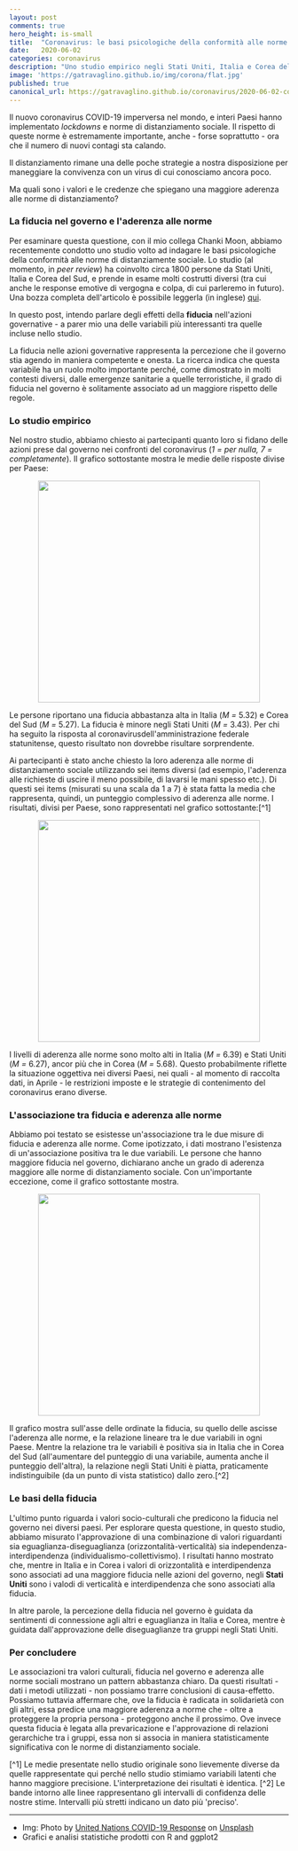 ```yaml
---
layout: post
comments: true
hero_height: is-small
title:  "Coronavirus: le basi psicologiche della conformità alle norme di distanziamento sociali"
date:   2020-06-02
categories: coronavirus
description: "Uno studio empirico negli Stati Uniti, Italia e Corea del Sud"
image: 'https://gatravaglino.github.io/img/corona/flat.jpg'
published: true
canonical_url: https://gatravaglino.github.io/coronavirus/2020-06-02-compliance-research.markdown.html
---
```


Il nuovo coronavirus COVID-19 imperversa nel mondo, e interi Paesi hanno implementato *lockdowns* e norme di distanziamento sociale. Il rispetto di queste norme è estremamente importante, anche - forse soprattutto - ora che il numero di nuovi contagi sta calando. 

Il distanziamento rimane una delle poche strategie a nostra disposizione per maneggiare la convivenza con un virus di cui conosciamo ancora poco. 

Ma quali sono i valori e le credenze che spiegano una maggiore aderenza alle norme di distanziamento?

### La fiducia nel governo e l'aderenza alle norme

Per esaminare questa questione, con il mio collega Chanki Moon, abbiamo recentemente condotto uno studio volto ad indagare le basi psicologiche della conformità alle norme di distanziamente sociale. Lo studio (al momento, in *peer review*) ha coinvolto circa 1800 persone da Stati Uniti, Italia e Corea del Sud, e prende in esame molti costrutti diversi (tra cui anche le response emotive di vergogna e colpa, di cui parleremo in futuro). Una bozza completa dell'articolo è possibile leggerla (in inglese) [qui](https://psyarxiv.com/8yn5b/).

In questo post, intendo parlare degli effetti della **fiducia** nell'azioni governative - a parer mio una delle variabili più interessanti tra quelle incluse nello studio. 

La fiducia nelle azioni governative rappresenta la percezione che il governo stia agendo in maniera competente e onesta. La ricerca indica che questa variabile ha un ruolo molto importante perché, come dimostrato in molti contesti diversi, dalle emergenze sanitarie a quelle terroristiche, il grado di fiducia nel governo è solitamente associato ad un maggiore rispetto delle regole. 

### Lo studio empirico
Nel nostro studio, abbiamo chiesto ai partecipanti quanto loro si fidano delle azioni prese dal governo nei confronti del coronavirus (*1 = per nulla, 7 = completamente*). Il grafico sottostante mostra le medie delle risposte divise per Paese:

<p align="center">
  <img src="/img/res/tm/trust.png" width="400" />
</p>

Le persone riportano una fiducia abbastanza alta in Italia (*M =* 5.32) e Corea del Sud (*M =* 5.27). La fiducia è minore negli Stati Uniti (*M =* 3.43). Per chi ha seguito la risposta al coronavirusdell'amministrazione federale statunitense, questo risultato non dovrebbe risultare sorprendente. 

Ai partecipanti è stato anche chiesto la loro aderenza alle norme di distanziamento sociale utilizzando sei items diversi (ad esempio, l'aderenza alle richieste di uscire il meno possibile, di lavarsi le mani spesso etc.). Di questi sei items (misurati su una scala da 1 a 7) è stata fatta la media che rappresenta, quindi, un punteggio complessivo di aderenza alle norme. I risultati, divisi per Paese, sono rappresentati nel grafico sottostante:[^1] 

<p align="center">
  <img src="/img/res/tm/compliance.png" width="400" />
</p>

I livelli di aderenza alle norme sono molto alti in Italia (*M =* 6.39) e Stati Uniti (*M =* 6.27), ancor più che in Corea (*M =* 5.68). Questo probabilmente riflette la situazione oggettiva nei diversi Paesi, nei quali - al momento di raccolta dati, in Aprile - le restrizioni imposte e le strategie di contenimento del coronavirus erano diverse.

### L'associazione tra fiducia e aderenza alle norme

Abbiamo poi testato se esistesse un'associazione tra le due misure di fiducia e aderenza alle norme. Come ipotizzato, i dati mostrano l'esistenza di un'associazione positiva tra le due variabili. Le persone che hanno maggiore fiducia nel governo, dichiarano anche un grado di aderenza maggiore alle norme di distanziamento sociale. Con un'importante eccezione, come il grafico sottostante mostra. 

<p align="center">
  <img src="/img/res/tm/regr.png" width="400" />
</p>

Il grafico mostra sull'asse delle ordinate la fiducia, su quello delle ascisse l'aderenza alle norme, e la relazione lineare tra le due variabili in ogni Paese. Mentre la relazione tra le variabili è positiva sia in Italia che in Corea del Sud (all'aumentare del punteggio di una variabile, aumenta anche il punteggio dell'altra), la relazione negli Stati Uniti è piatta, praticamente indistinguibile (da un punto di vista statistico) dallo zero.[^2]

### Le basi della fiducia

L'ultimo punto riguarda i valori socio-culturali che predicono la  fiducia nel governo nei diversi paesi. Per esplorare questa questione, in questo studio, abbiamo misurato l'approvazione di una combinazione di valori riguardanti sia eguaglianza-diseguaglianza (orizzontalità-verticalità) sia independenza-interdipendenza (individualismo-collettivismo). I risultati hanno mostrato che, mentre in Italia e in Corea i valori di orizzontalità e interdipendenza sono associati ad una maggiore fiducia nelle azioni del governo, negli **Stati Uniti** sono i valodi di verticalità e interdipendenza che sono associati alla fiducia. 

In altre parole, la percezione della fiducia nel governo è guidata da sentimenti di connessione agli altri e eguaglianza in Italia e Corea, mentre è guidata dall'approvazione delle diseguaglianze tra gruppi negli Stati Uniti. 

### Per concludere

Le associazioni tra valori culturali, fiducia nel governo e aderenza alle norme sociali mostrano un pattern abbastanza chiaro. Da questi risultati - dati i metodi utilizzati - non possiamo trarre conclusioni di causa-effetto. Possiamo tuttavia affermare che, ove la fiducia è radicata in solidarietà con gli altri, essa predice una maggiore aderenza a norme che - oltre a proteggere la propria persona - proteggono anche il prossimo. Ove invece questa fiducia è legata alla prevaricazione e l'approvazione di relazioni gerarchiche tra i gruppi, essa non si associa in maniera statisticamente significativa con le norme di distanziamento sociale.



[^1] Le medie presentate nello studio originale sono lievemente diverse da quelle rappresentate qui perché nello studio stimiamo variabili latenti che hanno maggiore precisione. L'interpretazione dei risultati è identica.
[^2] Le bande intorno alle linee rappresentano gli intervalli di confidenza delle nostre stime. Intervalli più stretti indicano un dato più 'preciso'.

***
- Img: Photo by [United Nations COVID-19 Response](https://unsplash.com/@unitednations) on [Unsplash](https://unsplash.com)
- Grafici e analisi statistiche prodotti con R and ggplot2

